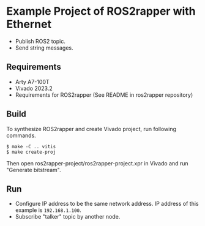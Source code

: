 # Example Project of ROS2rapper with Ethernet

* Publish ROS2 topic.
* Send string messages.

## Requirements
* Arty A7-100T
* Vivado 2023.2
* Requirements for ROS2rapper (See README in ros2rapper repository)

## Build
To synthesize ROS2rapper and create Vivado project, run following commands.
```
$ make -C .. vitis
$ make create-proj
```

Then open ros2rapper-project/ros2rapper-project.xpr in Vivado and run "Generate bitstream".

## Run
* Configure IP address to be the same network address. IP address of this example is `192.168.1.100`.
* Subscribe "talker" topic by another node.